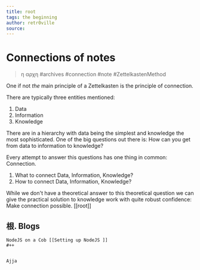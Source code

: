 ```yaml
---
title: root
tags: the beginning 
author: retr0ville
source: 
---
```

# Connections of notes 
>η αρχη
#archives #connection #note #ZettelkastenMethod

One if not *the* main principle of a Zettelkasten is the principle of connection. 

There are typically three entities mentioned:

1. Data
2. Information
3. Knowledge

There are in a hierarchy with data being the simplest and knowledge the most sophisticated. One of the big questions out there is: How can you get from data to information to knowledge? 

Every attempt to answer this questions has one thing in common: Connection. 

1. What to connect Data, Information, Knowledge?
2. How to connect Data, Information, Knowledge?

While we don't have a theoretical answer to this theoretical question we can give the practical solution to knowledge work with quite robust confidence: Make connection possible.
[[root]]

## 根. Blogs
    NodeJS on a Cob [[Setting up NodeJS ]]
    #++
    
    
    Ajja